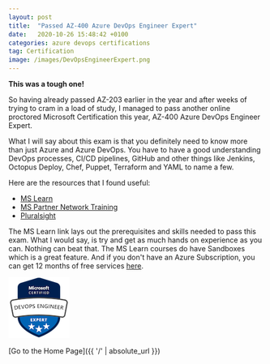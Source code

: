 ```yaml
---
layout: post
title:  "Passed AZ-400 Azure DevOps Engineer Expert"
date:   2020-10-26 15:48:42 +0100
categories: azure devops certifications
tag: Certification
image: /images/DevOpsEngineerExpert.png
---
```


**This was a tough one!**

So having already passed AZ-203 earlier in the year and after weeks of trying to cram in a load of study, I managed to pass another online proctored Microsoft Certification this year, AZ-400 Azure DevOps Engineer Expert.

What I will say about this exam is that you definitely need to know more than just Azure and Azure DevOps.  You have to have a good understanding DevOps processes, CI/CD pipelines, GitHub and other things like Jenkins, Octopus Deploy, Chef, Puppet, Terraform and YAML to name a few.

Here are the resources that I found useful:

* [MS Learn](https://docs.microsoft.com/en-us/learn/certifications/devops-engineer)
* [MS Partner Network Training](https://partner.microsoft.com/en-us/training/assets/collection/azure-devops-engineer-expert-certification-exam-az-400#/)
* [Pluralsight](https://www.pluralsight.com/paths/microsoft-azure-devops-engineer-az-400)

The MS Learn link lays out the prerequisites and skills needed to pass this exam.  What I would say, is try and get as much hands on experience as you can.  Nothing can beat that.  The MS Learn courses do have Sandboxes which is a great feature.  And if you don't have an Azure Subscription, you can get 12 months of free services [here](https://azure.microsoft.com/en-gb/free/).

<img src="/images/DevOpsEngineerExpert.png" alt="Azure DevOps Engineer Expert" />

[Go to the Home Page]({{ '/' | absolute_url }})
